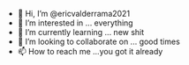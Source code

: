 - 👋 Hi, I’m @ericvalderrama2021
- 👀 I’m interested in ... everything
- 🌱 I’m currently learning ... new shit
- 💞️ I’m looking to collaborate on ... good times
- 📫 How to reach me ...you got it already

<!---
ericvalderrama2021/ericvalderrama2021 is a ✨ special ✨ repository because its `README.md` (this file) appears on your GitHub profile.
You can click the Preview link to take a look at your changes.
--->
